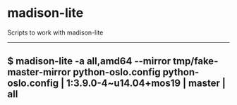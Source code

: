 # madison-lite
Scripts to work with madison-lite

---
$ madison-lite -a all,amd64 --mirror tmp/fake-master-mirror python-oslo.config
 python-oslo.config | 1:3.9.0-4~u14.04+mos19 | master | all
---
